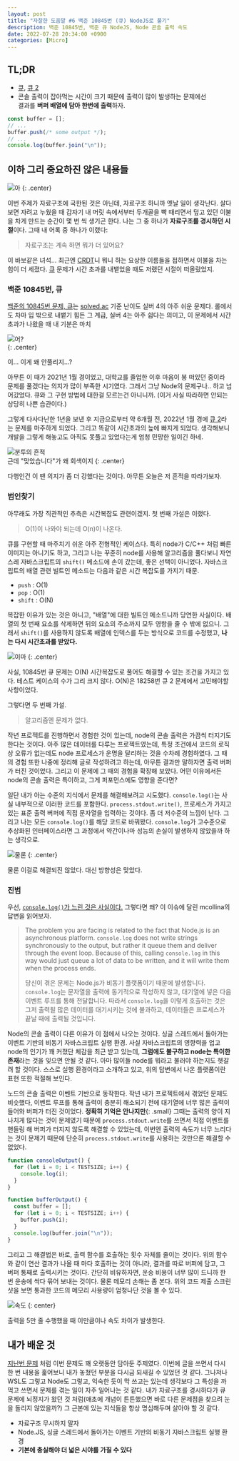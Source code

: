 ```yaml
---
layout: post
title: "자잘한 도움말 #6 백준 10845번 (큐) NodeJS로 풀기"
description: 백준 10845번, 백준 큐 NodeJS, Node 콘솔 출력 속도
date: 2022-07-28 20:34:00 +0900
categories: [Micro]
---
```


## TL;DR

- [큐](https://www.acmicpc.net/problem/10845), [큐 2](https://www.acmicpc.net/problem/18258)
- 콘솔 출력이 잡아먹는 시간이 크기 때문에 출력이 많이 발생하는 문제에선  
  결과를 **버퍼 배열에 담아 한번에 출력**하자.

```javascript
const buffer = [];
// ...
buffer.push(/* some output */);
// ...
console.log(buffer.join("\n"));
```

## 이하 그리 중요하진 않은 내용들

![아](https://i.postimg.cc/MTFcpL61/image.jpg)
{: .center}

이번 주제가 자료구조에 국한된 것은 아닌데, 자료구조 하니까 옛날 일이 생각난다. 살다보면 자려고 누웠을 때 갑자기 내 머릿 속에서부터 두개골을 빡 때리면서 덮고 있던 이불을 차게 만드는 순간이 몇 번 씩 생기곤 한다. 나는 그 중 하나가 **자료구조를 경시하던 시절**이다. 그때 내 어록 중 하나가 이랬다:

> 자료구조는 계속 하면 뭐가 더 있어요?

이 바보같은 녀석... 최근엔 [CRDT](https://en.wikipedia.org/wiki/Conflict-free_replicated_data_type)니 뭐니 하는 요상한 이름들을 접하면서 이불을 차는 힘이 더 세졌다. [큐](https://www.acmicpc.net/problem/10845) 문제가 시간 초과를 내뱉었을 때도 저랬던 시절이 떠올랐었지.

### 백준 10845번, 큐

[백준의 10845번 문제, 큐](https://www.acmicpc.net/problem/10845)는 [solved.ac](https://solved.ac) 기준 난이도 실버 4의 아주 쉬운 문제다. 롤에서도 차마 입 밖으로 내뱉기 힘든 그 계급, 실버 4는 아주 쉽다는 의미고, 이 문제에서 시간 초과가 나왔을 때 내 기분은 마치

![어?](https://i.postimg.cc/0QjDW6cb/image.jpg)  
{: .center}

이... 이게 왜 안풀리지...?

아무튼 이 때가 2021년 1월 경이었고, 대학교를 졸업한 이후 마음이 붕 떠있던 중이라 문제를 풀겠다는 의지가 많이 부족한 시기였다. 그래서 그냥 Node의 문제구나.. 하고 넘어갔었다. 큐와 그 구현 방법에 대한걸 모르는건 아니니까. (이거 사실 따라하면 안되는 상당히 나쁜 습관이다.)

그렇게 다사다난한 1년을 보낸 후 지금으로부터 약 6개월 전, 2022년 1월 경에 [큐 2](https://www.acmicpc.net/problem/18258)라는 문제를 마주하게 되었다. 그리고 똑같이 시간초과의 늪에 빠지게 되었다. 생각해보니 개발을 그렇게 해놓고도 아직도 못풀고 있었다는게 엄청 민망한 일이긴 하네.

![분투의 흔적](https://i.postimg.cc/x1THgfnk/image.png)  
근데 "맞았습니다"가 왜 회색이지
{: .center}

다행인건 이 땐 의지가 좀 더 강했다는 것이다. 아무튼 오늘은 저 흔적을 따라가보자.

### 범인찾기

아무래도 가장 직관적인 추측은 시간복잡도 관련이겠지. 첫 번째 가설은 이랬다.

> O(1)이 나와야 되는데 O(n)이 나온다.

큐를 구현할 때 마주치기 쉬운 아주 전형적인 케이스다. 특히 node가 C/C++ 처럼 빠른 이미지는 아니기도 하고, 그리고 나는 꾸준히 node를 사용해 알고리즘을 풀다보니 자연스레 자바스크립트의 `shift()` 메소드에 손이 갔는데, 좋은 선택이 아니었다. 자바스크립트의 배열 관련 빌트인 메소드는 다음과 같은 시간 복잡도를 가지기 때문.

- `push` : O(1)
- `pop` : O(1)
- `shift` : O(N)

복잡한 이유가 있는 것은 아니고, "배열"에 대한 빌트인 메소드니까 당연한 사실이다. 배열의 첫 번째 요소를 삭제하면 뒤의 요소의 주소까지 모두 영항을 줄 수 밖에 없으니. 그래서 `shift()`를 사용하지 않도록 배열에 인덱스를 두는 방식으로 코드를 수정했고, **나는 다시 시간초과를 받았다.**

![이마](https://i.postimg.cc/KcDGjJ5D/image.gif)
{: .center}

사실, 10845번 큐 문제는 O(N) 시간복잡도로 풀어도 해결할 수 있는 조건을 가지고 있다. 테스트 케이스의 수가 그리 크지 않다. O(N)은 18258번 큐 2 문제에서 고민해야할 사항이었다.

그렇다면 두 번째 가설.

> 알고리즘엔 문제가 없다.

작년 프로젝트를 진행하면서 경험한 것이 있는데, node의 콘솔 출력은 가끔씩 터지기도 한다는 것이다. 아주 많은 데이터를 다루는 프로젝트였는데, 특정 조건에서 코드의 로직상 오류가 없는데도 node 프로세스가 운명을 달리하는 것을 수차례 경험하였다. 그 때의 경험 또한 나중에 정리해 글로 작성하려고 하는데, 아무튼 결과만 말하자면 출력 버퍼가 터진 것이었다. 그리고 이 문제에 그 때의 경험을 확장해 보았다. 어떤 이유에서든 node의 콘솔 출력은 특이하고, 그게 퍼포먼스에도 영향을 준다면?

일단 내가 아는 수준의 지식에서 문제를 해결해보려고 시도했다. `console.log()`는 사실 내부적으로 이러한 코드를 포함한다. `process.stdout.write()`, 프로세스가 가지고 있는 표준 출력 버퍼에 직접 문자열을 입력하는 것이다. 좀 더 저수준의 느낌이 난다. 그리고 나는 모든 `console.log()`를 해당 코드로 바꿔봤다. `console.log`가 고수준으로 추상화된 인터페이스라면 그 과정에서 약간이나마 성능의 손실이 발생하지 않았을까 하는 생각으로.

![물론](https://i.postimg.cc/7YHqmrqd/image.png)
{: .center}

물론 이걸로 해결되진 않았다. 대신 방향성은 맞았다.

### 진범

우선, [`console.log()`가 느린 것은 사실이다.](https://github.com/nodejs/node/issues/10619) 그렇다면 왜? 이 이슈에 달린 mcollina의 답변을 읽어보자.

> The problem you are facing is related to the fact that Node.js is an asynchronous platform. `console.log` does not write strings synchronously to the output, but rather it queue them and deliver through the event loop. Because of this, calling `console.log` in this way would just queue a lot of data to be written, and it will write them when the process ends.
>
> 당신이 겪은 문제는 Node.js가 비동기 플랫폼이기 때문에 발생합니다. `console.log`는 문자열을 출력에 동기적으로 작성하지 않고, 대기열에 넣은 다음 이벤트 루프를 통해 전달합니다. 따라서 `console.log`을 이렇게 호출하는 것은 그저 출력될 많은 데이터를 대기시키는 것에 불과하고, 데이터들은 프로세스가 끝날 때에 출력될 것입니다.

Node의 콘솔 출력이 다른 이유가 이 점에서 나오는 것이다. 싱글 스레드에서 돌아가는 이벤트 기반의 비동기 자바스크립트 실행 환경. 사실 자바스크립트의 영향력을 업고 node의 인기가 꽤 커졌단 체감을 최근 받고 있는데, **그럼에도 불구하고 node는 특이한 존재**라는 것을 잊으면 안될 것 같다. 아마 많이들 node를 뭐라고 불러야 하는지도 헷갈려 할 것이다. 스스로 실행 환경이라고 소개하고 있고, 위의 답변에서 나온 플랫폼이란 표현 또한 적절해 보인다.

노드의 콘솔 출력은 이벤트 기반으로 동작한다. 작년 내가 프로젝트에서 겪었던 문제도 비슷했다, 이벤트 루프를 통해 출력이 충분히 해소되기 전에 대기열에 너무 많은 출력이 들어와 버퍼가 터진 것이었다. **정확히 기억은 안나지만**{: .small} 그때는 출력의 양이 지나치게 많다는 것이 문제였기 때문에 `process.stdout.write`를 쓰면서 직접 이벤트를 핸들링 해 버퍼가 터지지 않도록 해결할 수 있었는데, 이번엔 출력의 속도가 너무 느리다는 것이 문제기 때문에 단순히 `process.stdout.write`를 사용하는 것만으론 해결할 수 없었다.

```javascript
function consoleOutput() {
  for (let i = 0; i < TESTSIZE; i++) {
    console.log(i);
  }
}

function bufferOutput() {
  const buffer = [];
  for (let i = 0; i < TESTSIZE; i++) {
    buffer.push(i);
  }
  console.log(buffer.join("\n"));
}
```

그리고 그 해결법은 바로, 출력 함수를 호출하는 횟수 자체를 줄이는 것이다. 위의 함수와 같이 연산 결과가 나올 때 마다 호출하는 것이 아니라, 결과를 따로 버퍼에 담고, 그 버퍼 통째로 출력시키는 것이다. 간단히 비유하자면, 운송 비용이 너무 많이 드니까 한 번 운송에 싹다 묶어 보내는 것이다. 물론 메모리 손해는 좀 본다. 위의 코드 제출 스크린샷을 보면 통과한 코드의 메모리 사용량이 엄청나단 것을 볼 수 있다.

![속도](https://i.postimg.cc/Prs7q6sr/image.png)
{: center}

출력을 5만 줄 수행했을 때 이만큼이나 속도 차이가 발생한다.

## 내가 배운 것

[지난번 문제](/micro/2022/05/05/micro-tip-5.html) 처럼 이번 문제도 꽤 오랫동안 담아둔 주제였다. 이번에 글을 쓰면서 다시 한 번 내용을 훑어보니 내가 놓쳤던 부분을 다시금 되새길 수 있었던 것 같다. 그나저나 WSL도 그렇고 Node도 그렇고, 익숙한 듯이 막 쓰고는 있는데 생각보다 그 특성을 까먹고 쓰면서 문제를 겪는 일이 자주 일어나는 것 같다. 내가 자료구조를 경시하다가 큐 문제에 뇌정지가 왔던 것 처럼(애초에 개념이 튼튼했으면 바로 다른 문제점을 찾으려 눈을 돌리지 않았을까?) 그 근본에 있는 지식들을 항상 명심해두며 살아야 할 것 같다.

- 자료구조 무시하지 말자
- Node.JS, 싱글 스레드에서 돌아가는 이벤트 기반의 비동기 자바스크립트 실행 환경
- **기본에 충실해야 더 넓은 시야를 가질 수 있다**
